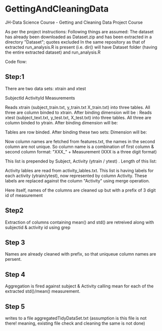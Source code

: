 # GettingAndCleaningData
JH-Data Science Course - Getting and Cleaning Data Project Course

As per the project instructions:
Following things are assumed:
The dataset has already been downloaded as Dataset.zip and has been extracted in a directory "Dataset"; quotes excluded
In the same repository as that of extracted run_analysis.R is present
(i.e. dir() will have Dataset folder (having the entire extracted dataset) and run_analysis.R


Code flow:
## Step:1
There are two data sets: xtrain and xtest

 SubjectId  ActivityId  Measurements
 
Reads xtrain (subject_train.txt, y_train.txt X_train.txt) into three tables.
All three are column binded to xtrain. After binding dimension will be : 
Reads xtest (subject_text.txt, y_test.txt, X_test.txt) into three tables.
All three are column binded to ytrain. After binding dimension will be:
 
 Tables are row binded.
 After binding these two sets: Dimension will be:
 
 
 Now column names are fetched from features.txt, the names in the second column are not unique.
 So column name is a combination of first column & second column format: "XXX_" + Measurement
 (XXX is a three digit format)
 
 This list is prepended by Subject, Activity (ytrain / ytest) .
 Length of this list: 
 
 Activity lables are read from activity_lables.txt. This list is having labels for each activity (ytrain/ytest), now represented by column Activity. These labels are replaced against the column "Activity" using merge operation.
 
 Here itself, names of the columns are cleaned up but with a prefix of 3 digit id of measurement
 
 
## Step2
 Extraction of columns containing mean() and std() are retreived along with subjectid & activity id using grep
 
## Step 3
  Names are already cleaned with prefix, so that uniqueue column names are persent.

## Step 4
  Aggregation is fired against subject & Activity calling mean for each of the extracted std()/mean() measurement.
  
## Step 5
  writes to a file  aggregatedTidyDataSet.txt (assumption is this file is not there! meaning, existing file check and cleaning the same is not done)
  
 
